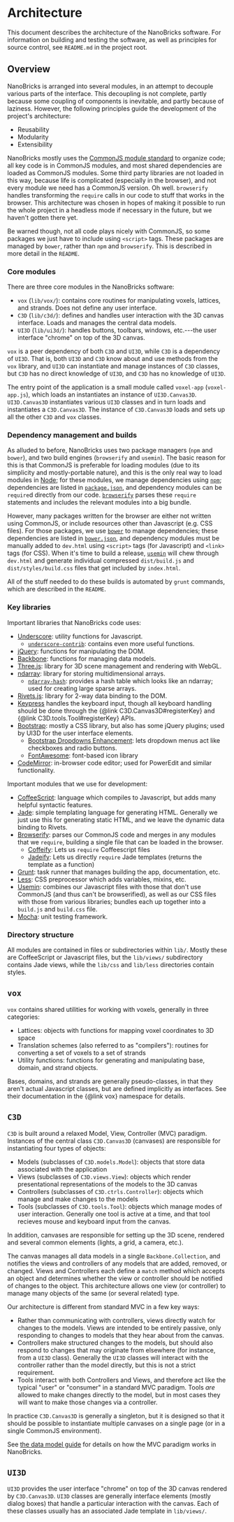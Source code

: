 # Architecture

This document describes the architecture of the NanoBricks software. For information on building and testing the software, as well as principles for source control, see `README.md` in the project root. 

## Overview

NanoBricks is arranged into several modules, in an attempt to decouple various parts of the interface. This decoupling is not complete, partly because some coupling of components is inevitable, and partly because of laziness. However, the following principles guide the development of the project's architecture:

- Reusability
- Modularity
- Extensibility

NanoBricks mostly uses the [CommonJS module standard](http://wiki.commonjs.org/wiki/Modules/1.1) to organize code; all key code is in CommonJS modules, and most shared dependencies are loaded as CommonJS modules. Some third party libraries are not loaded in this way, because life is complicated (especially in the browser), and not every module we need has a CommonJS version. Oh well. `browserify` handles transforming the `require` calls in our code to stuff that works in the browser. This architecture was chosen in hopes of making it possible to run the whole project in a headless mode if necessary in the future, but we haven't gotten there yet.

Be warned though, not all code plays nicely with CommonJS, so some packages we just have to include using `<script>` tags. These packages are managed by `bower`, rather than `npm` and `browserify`. This is described in more detail in the `README`.

### Core modules

There are three core modules in the NanoBricks software:
	
-	`vox` (`lib/vox/`): contains core routines for manipulating voxels, lattices, and strands. Does not define any user interface.
-	`C3D` (`lib/c3d/`): defines and handles user interaction with the 3D canvas interface. Loads and manages the central data models. 
-	`UI3D` (`lib/ui3d/`): handles buttons, toolbars, windows, etc.---the user interface "chrome" on top of the 3D canvas.

`vox` is a peer dependency of both `C3D` and `UI3D`, while `C3D` is a dependency of `UI3D`. That is, both `UI3D` and `C3D` know about and use methods from the `vox` library, and `UI3D` can instantiate and manage instances of `C3D` classes, but `C3D` has no direct knowledge of `UI3D`, and `C3D` has no knowledge of `UI3D`. 

The entry point of the application is a small module called `voxel-app` (`voxel-app.js`), which loads an instantiates an instance of `UI3D.Canvas3D`. `UI3D.Canvas3D` instantiates various `UI3D` classes and in turn loads and instantiates a `C3D.Canvas3D`. The instance of `C3D.Canvas3D` loads and sets up all the other `C3D` and `vox` classes.

### Dependency management and builds

As alluded to before, NanoBricks uses two package managers (`npm` and `bower`), and two build engines (`browserify` and `usemin`). The basic reason for this is that CommonJS is preferable for loading modules (due to its simplicity and mostly-portable nature), and this is the only real way to load modules in [Node](http://nodejs.org/); for these modules, we manage dependencies using [`npm`](https://www.npmjs.org/); dependencies are listed in [`package.json`](https://www.npmjs.org/doc/files/package.json.html), and dependency modules can be `require`d directly from our code. [`browserify`](http://browserify.org/) parses these `require` statements and includes the relevant modules into a big bundle. 

However, many packages written for the browser are either not written using CommonJS, or include resources other than Javascript (e.g. CSS files). For those packages, we use [`bower`](http://bower.io/) to manage dependencies; these dependencies are listed in [`bower.json`](http://bower.io/docs/creating-packages/#bowerjson), and dependency modules must be manually added to `dev.html` using `<script>` tags (for Javascript) and `<link>` tags (for CSS). When it's time to build a release, [`usemin`](https://github.com/yeoman/grunt-usemin) will chew through `dev.html` and generate individual compressed `dist/build.js` and `dist/styles/build.css` files that get included by `index.html`. 

All of the stuff needed to do these builds is automated by `grunt` commands, which are described in the `README`.

### Key libraries

Important libraries that NanoBricks code uses: 

-	[Underscore](http://underscorejs.org/): utility functions for Javascript. 
	-	[`underscore-contrib`](https://github.com/documentcloud/underscore-contrib): contains even more useful functions.
-	[jQuery](http://jquery.com/): functions for manipulating the DOM.
-	[Backbone](http://backbonejs.org/): functions for managing data models.
-	[Three.js](http://threejs.org/docs/): library for 3D scene management and rendering with WebGL.
-	[ndarray](https://github.com/mikolalysenko/ndarray): library for storing multidimensional arrays. 
	-	[`ndarray-hash`](https://github.com/mikolalysenko/ndarray-hash): provides a hash table which looks like an ndarray; used for creating large sparse arrays. 
-	[Rivets.js](http://rivetsjs.com/): library for 2-way data binding to the DOM.
-	[Keypress](http://dmauro.github.io/Keypress/) handles the keyboard input, though all keyboard handling should be done through the {@link C3D.Canvas3D#registerKey} and {@link C3D.tools.Tool#registerKey} APIs.
-	[Bootstrap](http://getbootstrap.com/): mostly a CSS library, but also has some jQuery plugins; used by UI3D for the user interface elements.
	-	[Bootstrap Dropdowns Enhancement](https://github.com/behigh/bootstrap_dropdowns_enhancement): lets dropdown menus act like checkboxes and radio buttons.
	-	[FontAwesome](fortawesome.github.io/Font-Awesome/): font-based icon library
-	[CodeMirror](http://codemirror.net/): in-browser code editor; used for PowerEdit and similar functionality.

Important modules that we use for development:

-	[CoffeeScript](http://coffeescript.org/): language which compiles to Javascript, but adds many helpful syntactic features. 
-	[Jade](http://jade-lang.com/): simple templating language for generating HTML. Generally we just use this for generating static HTML, and we leave the dynamic data binding to Rivets.
-	[Browserify](http://browserify.org/): parses our CommonJS code and merges in any modules that we `require`, building  a single file that can be loaded in the browser.
	-	[Coffeify](https://github.com/jnordberg/coffeeify): Lets us `require` Coffeescript files 
	-	[Jadeify](https://github.com/domenic/jadeify): Lets us directly `require` Jade templates (returns the template as a function)
-	[Grunt](http://gruntjs.com/): task runner that manages building the app, documentation, etc.
-	[Less](http://lesscss.org/): CSS preprocessor which adds variables, mixins, etc.
-	[Usemin](https://github.com/yeoman/grunt-usemin): combines our Javascript files with those that don't use CommonJS (and thus can't be browserified), as well as our CSS files with those from various libraries; bundles each up together into a `build.js` and `build.css` file.
-	[Mocha](http://visionmedia.github.io/mocha/): unit testing framework.

### Directory structure

All modules are contained in files or subdirectories within `lib/`. Mostly these are CoffeeScript or Javascript files, but the `lib/views/` subdirectory contains Jade views, while the `lib/css` and `lib/less` directories contain styles. 


## `vox`

`vox` contains shared utilities for working with voxels, generally in three categories:

-	Lattices: objects with functions for mapping voxel coordinates to 3D space
-	Translation schemes (also referred to as "compilers"): routines for converting a set of voxels to a set of strands
-	Utility functions: functions for generating and manipulating base, domain, and strand objects. 

Bases, domains, and strands are generally pseudo-classes, in that they aren't actual Javascript classes, but are defined implicitly as interfaces. See their documentation in the {@link vox} namespace for details.

## `C3D`

`C3D` is built around a relaxed Model, View, Controller (MVC) paradigm. Instances of the central class `C3D.Canvas3D` (canvases) are responsible for instantiating four types of objects:

-	Models (subclasses of `C3D.models.Model`): objects that store data associated with the application
-	Views (subclasses of `C3D.views.View`): objects which render presentational representations of the models to the 3D canvas
-	Controllers (subclasses of `C3D.ctrls.Controller`): objects which manage and make changes to the models
-	Tools (subclasses of `C3D.tools.Tool`): objects which manage modes of user interaction. Generally one tool is active at a time, and that tool recieves mouse and keyboard input from the canvas.

In addition, canvases are responsible for setting up the 3D scene, rendered and several common elements (lights, a grid, a camera, etc.). 

The canvas manages all data models in a single `Backbone.Collection`, and notifies the views and controllers of any models that are added, removed, or changed. Views and Controllers each define a `match` method which accepts an object and determines whether the view or controller should be notified of changes to the object. This architecture allows one view (or controller) to manage many objects of the same (or several related) type.

Our architecture is different from standard MVC in a few key ways:

-	Rather than communicating with controllers, views directly watch for changes to the models. Views are intended to be entirely passive, only responding to changes to models that they hear about from the canvas. 
-	Controllers make structured changes to the models, but should also respond to changes that may originate from elsewhere (for instance, from a `UI3D` class). Generally the `UI3D` classes will interact with the controller rather than the model directly, but this is not a strict requirement. 
-	Tools interact with both Controllers and Views, and therefore act like the typical "user" or "consumer" in a standard MVC paradigm. Tools _are_ allowed to make changes directly to the model, but in most cases they will want to make those changes via a controller.

In practice `C3D.Canvas3D` is generally a singleton, but it is designed so that it should be possible to instantiate multiple canvases on a single page (or in a single CommonJS environment).

See [the data model guide](#!/guide/data) for details on how the MVC paradigm works in NanoBricks.

## `UI3D`

`UI3D` provides the user interface "chrome" on top of the 3D canvas rendered by `C3D.Canvas3D`. `UI3D` classes are generally interface elements (mostly dialog boxes) that handle a particular interaction with the canvas. Each of these classes usually has an associated Jade template in `lib/views/`. 
